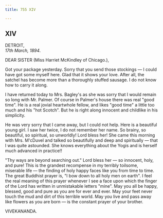 ```yaml
---
title: 755 XIV

---
```

  



## XIV

DETROIT,  
*17th March, 1894*.

DEAR SISTER (Miss Harriet McKindley of Chicago.),

 

Got your package yesterday. Sorry that you send those stockings — I
could have got some myself here. Glad that it shows your love. After
all, the satchel has become more than a thoroughly stuffed sausage. I do
not know how to carry it along.

I have returned today to Mrs. Bagley's as she was sorry that I would
remain so long with Mr. Palmer. Of course in Palmer's house there was
real "good time". He is a real jovial heartwhole fellow, and likes "good
time" a little too much and his "hot Scotch". But he is right along
innocent and childlike in his simplicity.

He was very sorry that I came away, but I could not help. Here is a
beautiful young girl. I saw her twice, I do not remember her name. So
brainy, so beautiful, so spiritual, so unworldly! Lord bless her! She
came this morning with Mrs. M'cDuvel and talked so beautifully and deep
and spiritually — that I was quite astounded. She knows everything about
the Yogis and is herself much advanced in practice!!

"Thy ways are beyond searching out." Lord bless her — so innocent, holy,
and pure! This is the grandest recompense in my terribly toilsome,
miserable life — the finding of holy happy faces like you from time to
time. The great Buddhist prayer is, "I bow down to all holy men on
earth". I feel the real meaning of this prayer whenever I see a face
upon which the finger of the Lord has written in unmistakable letters
"mine". May you all be happy, blessed, good and pure as you are for ever
and ever. May your feet never touch the mud and dirt of this terrible
world. May you live and pass away like flowers as you are born — is the
constant prayer of your brother.

VIVEKANANDA.